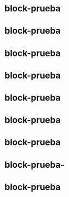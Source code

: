 # block-prueba
# block-prueba
# block-prueba
# block-prueba
# block-prueba
# block-prueba
# block-prueba
# block-prueba-
# block-prueba
